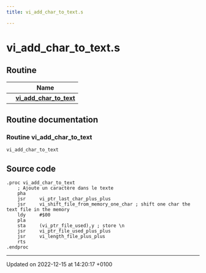 ```yaml
---
title: vi_add_char_to_text.s

---
```


# vi_add_char_to_text.s



## Routine

|                | Name           |
| -------------- | -------------- |
| | **[vi_add_char_to_text](Files/vi__add__char__to__text_8s.md#Routine-vi-add-char-to-text)** |


## Routine documentation

### Routine vi_add_char_to_text

```ca65
vi_add_char_to_text
```




## Source code

```ca65
.proc vi_add_char_to_text
    ; Ajoute un caractère dans le texte
    pha
    jsr     vi_ptr_last_char_plus_plus
    jsr     vi_shift_file_from_memory_one_char ; shift one char the text file in the memory
    ldy     #$00
    pla
    sta     (vi_ptr_file_used),y ; store \n
    jsr     vi_ptr_file_used_plus_plus
    jsr     vi_length_file_plus_plus
    rts
.endproc
```


-------------------------------

Updated on 2022-12-15 at 14:20:17 +0100
